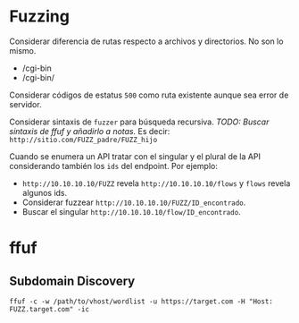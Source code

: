 # Fuzzing

Considerar diferencia de rutas respecto a archivos y directorios. No son lo mismo.
- /cgi-bin
- /cgi-bin/

Considerar códigos de estatus `500` como ruta existente aunque sea error de servidor.

Considerar sintaxis de `fuzzer` para búsqueda recursiva.
*TODO: Buscar sintaxis de ffuf y añadirlo a notas.*
Es decir: `http://sitio.com/FUZZ_padre/FUZZ_hijo`

Cuando se enumera un API tratar con el singular y el plural de la API considerando también los `ids` del endpoint. Por ejemplo:
- `http://10.10.10.10/FUZZ` revela `http://10.10.10.10/flows` y `flows` revela algunos ids.
- Considerar fuzzear `http://10.10.10.10/FUZZ/ID_encontrado`.
- Buscar el singular `http://10.10.10.10/flow/ID_encontrado`.

# ffuf

## Subdomain Discovery

`ffuf -c -w /path/to/vhost/wordlist -u https://target.com -H "Host: FUZZ.target.com" -ic`